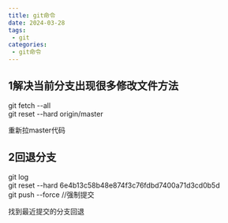 ```yaml
---
title: git命令
date: 2024-03-28
tags:
 - git
categories:
 - git命令
---
```


## 1解决当前分支出现很多修改文件方法
git fetch --all  
git reset --hard origin/master  

重新拉master代码

## 2回退分支
git log  
git reset --hard  6e4b13c58b48e874f3c76fdbd7400a71d3cd0b5d  
git push --force //强制提交  

找到最近提交的分支回退